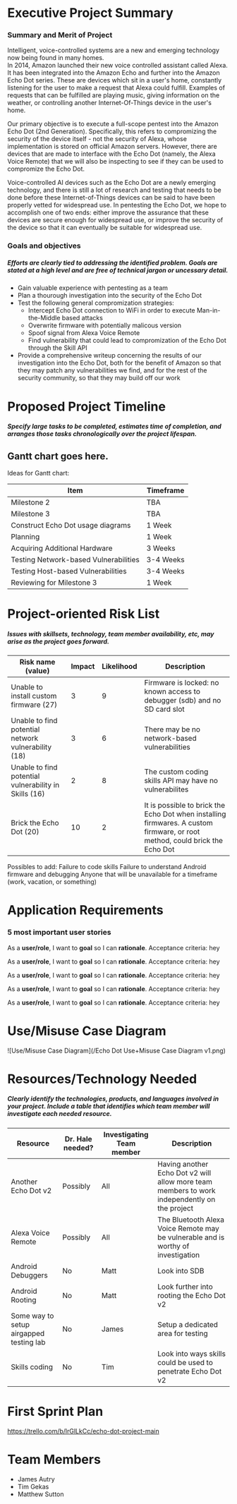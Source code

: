 # Executive Project Summary
### Summary and Merit of Project
Intelligent, voice-controlled systems are a new and emerging technology now being found in many homes.  
In 2014, Amazon launched their new voice controlled assistant called Alexa.  It has been integrated into the Amazon Echo and further into the Amazon Echo Dot series.  These are devices which sit in a user's home, constantly listening for the user to make a request that Alexa could fulfill.  Examples of requests that can be fulfilled are playing music, giving information on the weather, or controlling another Internet-Of-Things device in the user's home.

Our primary objective is to execute a full-scope pentest into the Amazon Echo Dot (2nd Generation).  Specifically, this refers to compromizing the security of the device itself - not the security of Alexa, whose implementation is stored on official Amazon servers.  However, there are devices that are made to interface with the Echo Dot (namely, the Alexa Voice Remote) that we will also be inspecting to see if they can be used to compromize the Echo Dot.

Voice-controlled AI devices such as the Echo Dot are a newly emerging technology, and there is still a lot of research and testing that needs to be done before these Internet-of-Things devices can be said to have been properly vetted for widespread use.  In pentesting the Echo Dot, we hope to accomplish one of two ends: either improve the assurance that these devices are secure enough for widespread use, or improve the security of the device so that it can eventually be suitable for widespread use.

### Goals and objectives
##### Efforts are clearly tied to addressing the identified problem. Goals are stated at a high level and are free of technical jargon or uncessary detail.
* Gain valuable experience with pentesting as a team
* Plan a thourough investigation into the security of the Echo Dot
* Test the following general compromization strategies:
  * Intercept Echo Dot connection to WiFi in order to execute Man-in-the-Middle based attacks
  * Overwrite firmware with potentially malicous version
  * Spoof signal from Alexa Voice Remote
  * Find vulnerability that could lead to compromization of the Echo Dot through the Skill API
* Provide a comprehensive writeup concerning the results of our investigation into the Echo Dot, both for the benefit of Amazon so that they may patch any vulnerabilities we find, and for the rest of the security community, so that they may build off our work

# Proposed Project Timeline
##### Specify large tasks to be completed, estimates time of completion, and arranges those tasks chronologically over the project lifespan.
## ****Gantt chart goes here.****

Ideas for Gantt chart:

Item | Timeframe
------------ | -------------
Milestone 2 | TBA
Milestone 3 | TBA
Construct Echo Dot usage diagrams | 1 Week
Planning | 1 Week
Acquiring Additional Hardware | 3 Weeks
Testing Network-based Vulnerabilities | 3-4 Weeks
Testing Host-based Vulnerabilities | 3-4 Weeks
Reviewing for Milestone 3 | 1 Week

# Project-oriented Risk List
##### Issues with skillsets, technology, team member availability, etc, may arise as the project goes forward.

|Risk name (value)  | Impact     | Likelihood | Description |
|-------------------|------------|------------|-------------|
|Unable to install custom firmware (27) | 3 | 9 | Firmware is locked: no known access to debugger (sdb) and no SD card slot  |
|Unable to find potential network vulnerability (18) | 3 | 6 | There may be no network-based vulnerabilities | 
|Unable to find potential vulnerability in Skills (16) | 2 | 8 | The custom coding skills API may have no vulnerabilites |
|Brick the Echo Dot  (20) | 10 | 2 | It is possible to brick the Echo Dot when installing firmwares.  A custom firmware, or root method, could brick the Echo Dot |

Possibles to add:
Failure to code skills
Failure to understand Android firmware and debugging
Anyone that will be unavailable for a timeframe (work, vacation, or something)

# Application Requirements
### 5 most important user stories
As a **user/role**, I want to **goal** so I can **rationale**. 
Acceptance criteria: hey

As a **user/role**, I want to **goal** so I can **rationale**. 
Acceptance criteria: hey

As a **user/role**, I want to **goal** so I can **rationale**. 
Acceptance criteria: hey

As a **user/role**, I want to **goal** so I can **rationale**. 
Acceptance criteria: hey

As a **user/role**, I want to **goal** so I can **rationale**. 
Acceptance criteria: hey

# Use/Misuse Case Diagram
![Use/Misuse Case Diagram](/Echo Dot Use+Misuse Case Diagram v1.png)

# Resources/Technology Needed
##### Clearly identify the technologies, products, and languages involved in your project. Include a table that identifies which team member will investigate each needed resource. 
|Resource  | Dr. Hale needed? | Investigating Team member | Description |
|-------------------|---------|---------------------------|-------------|
|Another Echo Dot v2| Possibly | All | Having another Echo Dot v2 will allow more team members to work independently on the project  |
|Alexa Voice Remote| Possibly | All | The Bluetooth Alexa Voice Remote may be vulnerable and is worthy of investigation  |
|Android Debuggers| No | Matt | Look into SDB |
|Android Rooting| No | Matt | Look further into rooting the Echo Dot v2|
|Some way to setup airgapped testing lab| No | James | Setup a dedicated area for testing |
|Skills coding | No | Tim | Look into ways skills could be used to penetrate Echo Dot v2 |

# First Sprint Plan
https://trello.com/b/lrGlLkCc/echo-dot-project-main

# Team Members
* James Autry
* Tim Gekas
* Matthew Sutton
